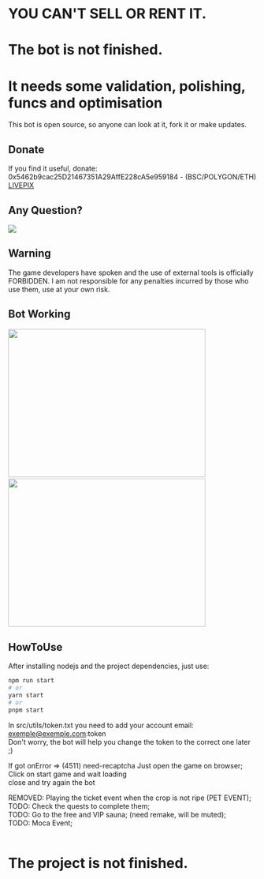 # YOU CAN'T SELL OR RENT IT.
# The bot is not finished.
# It needs some validation, polishing, funcs and optimisation
This bot is open source, so anyone can look at it, fork it or make updates.<br>


## Donate
If you find it useful, donate:<br>
0x5462b9cac25D21467351A29AffE228cA5e959184 - (BSC/POLYGON/ETH)<br>
[LIVEPIX](https://livepix.gg/0xgallo)<br>


## Any Question?
<a href="https://discord.gg/rPXc3hURCr" target="_blank"><img src="https://discordapp.com/api/guilds/549714552007295006/widget.png"></a>

## Warning
The game developers have spoken and the use of external tools is officially FORBIDDEN. I am not responsible for any penalties incurred by those who use them, use at your own risk.

## Bot Working
<p float="left">
  <img src="https://i.imgur.com/cwmphF3.gif" height="300" width="400" />
  &nbsp;&nbsp;&nbsp;&nbsp;&nbsp;
  <img src="https://i.imgur.com/hKwoMKO.gif" height="300" width="400" />
</p>

## HowToUse
After installing nodejs and the project dependencies, just use:

```bash
npm run start
# or
yarn start
# or
pnpm start
```

In src/utils/token.txt you need to add your account email: exemple@exemple.com:token<br>
Don't worry, the bot will help you change the token to the correct one later ;)<br>

If got onError => (4511) need-recaptcha
Just open the game on browser;<br>
Click on start game and wait loading<br>
close and try again the bot<br>


REMOVED: Playing the ticket event when the crop is not ripe (PET EVENT);<br>
TODO: Check the quests to complete them;<br>
TODO: Go to the free and VIP sauna; (need remake, will be muted);<br>
TODO: Moca Event;<br>
<br>
# The project is not finished.






